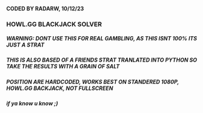 #### CODED BY RADARW, 10/12/23 #####

### HOWL.GG BLACKJACK SOLVER

##### WARNING: DONT USE THIS FOR REAL GAMBLING, AS THIS ISNT 100% ITS JUST A STRAT
##### THIS IS ALSO BASED OF A FRIENDS STRAT TRANLATED INTO PYTHON SO TAKE THE RESULTS WITH A GRAIN OF SALT

##### POSITION ARE HARDCODED, WORKS BEST ON STANDERED 1080P, HOWL.GG BACKJACK, NOT FULLSCREEN

##### if ya know u know ;)
